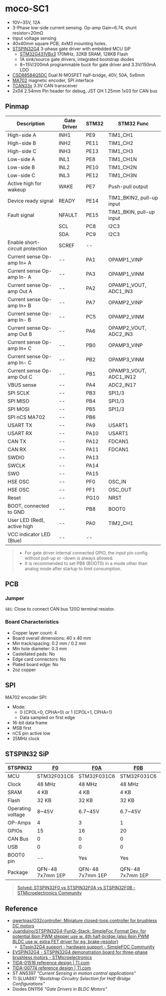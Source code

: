# moco-SC1

- 10V~35V, 12A
- 3-Phase low-side current sensing. Op-amp Gain=6.74, shunt resistor=20mΩ
- Input voltage sensing
- 40x40mm square PCB, 4xM3 mounting holes.
- [STSPIN32G4](https://www.st.com/en/motor-drivers/stspin32g4.html) 3-phase gate driver with embdded MCU SiP
  - [STM32G431VBx3](https://www.st.com/en/microcontrollers-microprocessors/stm32g431vb.html) 170MHz, 32KB SRAM, 128KB Flash
  - 1A sink/source gate drivers, integrated bootstrap diodes
  - 8~15V/200mA programmable buck for gate driver and 3.3V/150mA LDO
- [CSD88584Q5DC](https://www.ti.com/product/CSD88584Q5DC) Dual N-MOSFET half-bridge, 40V, 50A, 5x6mm
- [MA702](https://www.monolithicpower.com/en/ma702.html) magnetic encoder, SPI interface
- [TCAN33x](https://www.ti.com/product/TCAN330) 3.3V CAN transceiver
- 2x04 2.54mm Pin header for debug, JST GH 1.25mm 1x03 for CAN bus

## Pinmap

| Description                     | Gate Driver | STM32 | STM32 Func                |
| ------------------------------- | ----------- | ----- | ------------------------- |
| High-side A                     | INH1        | PE9   | TIM1_CH1                  |
| High-side B                     | INH2        | PE11  | TIM1_CH2                  |
| High-side C                     | INH3        | PE13  | TIM1_CH3                  |
| Low-side A                      | INL1        | PE8   | TIM1_CH1N                 |
| Low-side B                      | INL2        | PE10  | TIM1_CH2N                 |
| Low-side C                      | INL3        | PE12  | TIM1_CH3N                 |
| Active high for wakeup          | WAKE        | PE7   | Push-pull output          |
| Device ready signal             | READY       | PE14  | TIM1_BKIN2, pull-up input |
| Fault signal                    | NFAULT      | PE15  | TIM1_BKIN, pull-up input  |
|                                 | SCL         | PC8   | I2C3                      |
|                                 | SDA         | PC9   | I2C3                      |
| Enable short-circuit protection | SCREF       | --    |                           |
| Current sense Op-amp In+ A      | --          | PA1   | OPAMP1_VINP               |
| Current sense Op-amp In- A      | --          | PA3   | OPAMP1_VINM               |
| Current sense Op-amp Out A      | --          | PA2   | OPAMP1_VOUT, ADC1_IN3     |
| Current sense Op-amp In+ B      | --          | PA7   | OPAMP2_VINP               |
| Current sense Op-amp In- B      | --          | PC5   | OPAMP2_VINM               |
| Current sense Op-amp Out B      | --          | PA6   | OPAMP2_VOUT, ADC2_IN3     |
| Current sense Op-amp In+ C      | --          | PB0   | OPAMP3_VINP               |
| Current sense Op-amp In- C      | --          | PB2   | OPAMP3_VINM               |
| Current sense Op-amp Out C      | --          | PB1   | OPAMP3_VOUT, ADC1_IN12    |
| VBUS sense                      | --          | PA4   | ADC2_IN17                 |
| SPI SCLK                        | --          | PB3   | SPI1/3                    |
| SPI MISO                        | --          | PB4   | SPI1/3                    |
| SPI MOSI                        | --          | PB5   | SPI1/3                    |
| SPI nCS MA702                   | --          | PB6   |                           |
| USART TX                        | --          | PA9   | USART1                    |
| USART RX                        | --          | PA10  | USART1                    |
| CAN TX                          | --          | PA12  | FDCAN1                    |
| CAN RX                          | --          | PA11  | FDCAN1                    |
| SWDIO                           | --          | PA13  |                           |
| SWCLK                           | --          | PA14  |                           |
| SWO                             | --          | PA15  |                           |
| HSE OSC                         | --          | PF0   | OSC_IN                    |
| HSE OSC                         | --          | PF1   | OSC_OUT                   |
| Reset                           | --          | PG10  | NRST                      |
| BOOT, connected to GND          | --          | PB8   | BOOT0                     |
| User LED (Red), active high     | --          | PA0   | TIM2_CH1                  |
| VCC indicator LED (Blue)        | --          | --    |                           |

> - For gate driver internal connected GPIO, the input pin config without pull-up or -down is always allowed.
> - It is recommended to set PB8 (BOOT0) in a mode other than analog mode after startup to limit consumption.

## PCB

### Jumper

`SB1`: Close to connect CAN bus 120Ω terminal resistor.

### Board Characteristics

- Copper layer count: 4
- Board overall dimensions: 40 x 40 mm
- Min track/spacing: 0.2 mm / 0.2 mm
- Min hole diameter: 0.3 mm
- Castellated pads: No
- Edge card connectors: No
- Plated board edge: No
- 2oz copper

## SPI

MA702 encoder SPI:
- Mode:
  - 0 (CPOL=0, CPHA=0) or 1 (CPOL=1, CPHA=1)
  - Data sampled on first edge
- 16-bit data frame
- MSB first
- nCS pin active low
- 25MHz clock

## STSPIN32 SiP

| STSPIN32          | [F0][32f0]       | [F0A][32f0a]     | [F0B][32f0b]     | [G4][32g4]       |
| ----------------- | ---------------- | ---------------- | ---------------- | ---------------- |
| MCU               | STM32F031C6      | STM32F031C6      | STM32F031C6      | STM32G431VB      |
| Clock             | 48 MHz           | 48 MHz           | 48 MHz           | 170 MHz          |
| SRAM              | 4 KB             | 4 KB             | 4 KB             | 32 KB            |
| Flash             | 32 KB            | 32 KB            | 32 KB            | 128 KB           |
| Operating voltage | 8~45V            | 6.7~45V          | 6.7~45V          | 5.5~75V          |
| OP-Amps           | 4                | 3                | 1                | 3                |
| GPIOs             | 15               | 16               | 20               | 40               |
| CAN Bus           | 0                | 0                | 0                | 1 (CAN-FD)       |
| USB               | 0                | 0                | 0                | 1 (USB 2.0 FS)   |
| BOOT0 pin         | --               | Yes              | Yes              | Yes              |
| Package           | QFN-48 7x7mm 1EP | QFN-48 7x7mm 1EP | QFN-48 7x7mm 1EP | QFN-64 9x9mm 1EP |

> [Solved: STSPIN32F0 vs STSPIN32F0A vs STSPIN32F0B - STMicroelectronics Community](https://community.st.com/t5/power-management/stspin32f0-vs-stspin32f0a-vs-stspin32f0b/td-p/273388)

[32f0]: https://www.st.com/en/motor-drivers/stspin32f0.html
[32f0a]: https://www.st.com/en/motor-drivers/stspin32f0a.html
[32f0b]: https://www.st.com/en/motor-drivers/stspin32f0b.html
[32g4]: https://www.st.com/en/motor-drivers/stspin32g4.html

## Reference

- [qwertpas/O32controller: Miniature closed-loop controller for brushless DC motors](https://github.com/qwertpas/O32controller)
- [Juanduino/STSPIN32G4-FunQi-Stack: SimpleFoc Format Dev. for potential 8pin PWM stepper use w. 4th half-bridge (also 6pin PWM BLDC use w. extra FET driver for eg. brake-resistor)](https://github.com/Juanduino/STSPIN32G4-FunQi-Stack)
  - [STspin32G4 support - hardware support - SimpleFOC Community](https://community.simplefoc.com/t/stspin32g4-support/2027/6?page=3)
- [EVSPIN32G4 - STSPIN32G4 demonstration board for three-phase brushless motors - STMicroelectronics](https://www.st.com/en/evaluation-tools/evspin32g4.html)
- [TIDA-01516 reference design | TI.com](https://www.ti.com/tool/TIDA-01516)
- [TIDA-00774 reference design | TI.com](https://www.ti.com/tool/TIDA-00774)
- ST AN5397 *"Current Sensing in motion control applications"*
- TI SLUA887 *"Bootstrap Circuitry Selection for Half-Bridge Configurations"*
- Diodes DN1156 *"Gate Drivers in BLDC Motors"*
